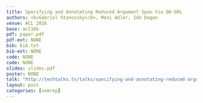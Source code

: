 ```yaml
---
title: Specifying and Annotating Reduced Argument Span Via QA-SRL
authors: <b>Gabriel Stanovsky</b>, Meni Adler, Ido Dagan
venue: ACL 2016
base: acl16b
pdf: paper.pdf
pdf-ext: NONE
bib: bib.txt
bib-ext: NONE
code: NONE
code: NONE
slides: slides.pdf
poster: NONE
talk: "http://techtalks.tv/talks/specifying-and-annotating-reduced-argument-span-via-qa-srl/63234/"
layout: post
categories: [semrep]
---
```

